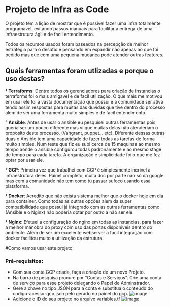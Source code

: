# Projeto de Infra as Code

O projeto tem a lição de mostrar que é possível fazer uma infra totalmente programavel, evitando passos manuais para facilitar a entrega de uma infraestrutura ágil e de facil entendimento.

Todos os recursos usados foram baseados na percepção de melhor estratégia para o desafio e pensando em expandir não apenas ao que foi pedido mas que com uma pequena mudança pode atender outras features.


## Quais ferramentas foram utlizadas e porque o uso destas?

**° Terraforms**: Dentre todos os gerenciadores para criação de instancias o terraforms foi o mais amigavel e de facil utilização. O que mais me motivou em usar ele foi a vasta documentação que possúi e a comunidade ser ativa tendo assim respostas para muitas das duvidas que tive dentro do processo alem de ser uma ferramenta muito simples e de facil entendimento.

**° Ansible**: Antes de usar o ansible eu pesquisei outras ferramentas pois queria ser um pouco diferente mas vi que muitas delas não atenderiam o proposito deste processo. (Vangrant, puppet... etc). Diferente dessas outras duas o Ansible tem uma capacidade de fazer todas as tarefas de forma muito simples. Num teste que fiz eu subi cerca de 15 maquinas ao mesmo tempo aonde o ansible configurou todas padronamente e ao mesmo stage de tempo para cada tarefa. A organização e simplicidade foi o que me fez optar por usar ele.

**° GCP**: Primeira vez que trabalhei com GCP é simplesmente incrivel a infraestrutura deles. Painel completo, muita doc por parte não só da google mas com a comunidade não tem como tu passar sufoco usando essa plataforma.

**° Docker**: Acredito que não exista sistema melhor que o docker hoje em dia para container. Como todas as outras opções  alem da super compatibilidade que possui já integrado com as outras ferramentas como (Ansible e o Nginx) não poderia optar por outro a não ser ele.

**° Nginx**: Efetuei a configuração do nginx em todas as instancias, para fazer a melhor manobra do proxy com uso das portas disponiveis dentro do ambiente. Alem de ser um excelente webserver a facil integração com docker facilitou muito a utilização da estrutura.



#Como vamos usar este projeto:

### Pré-requisitos:


- Com sua conta GCP criada, faça a criação de um novo Projeto.
- Na barra de pesquisa procure por "Contas e Serviços". Crie uma conta de serviço para esse projeto delegando o Papel de Adminstrador.
- Gere a chave no tipo JSON para a conta e substitua o conteúdo do codigo-acesso-gcp.json pelo gerado no painel do gcp.
![image](https://user-images.githubusercontent.com/54381653/134224104-9649e06e-5fd4-43e5-9042-6e2251f6326a.png)
- Adicione o ID do seu projeto no arquivo variables.tf
 ![image](https://user-images.githubusercontent.com/54381653/134226145-250fb684-c5dc-4d72-9279-a73b62a0b9ca.png)
